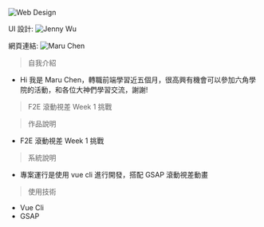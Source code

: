 ![Web Design](https://user-images.githubusercontent.com/109406747/201513210-a9ccc7ba-edc5-47ab-8ee9-666311011b22.jpg)

UI 設計: ![Jenny Wu](https://www.figma.com/file/M2aMcZsEIKBbRdLkj7fCAd/F2E-%2F-W1%3A-%E6%B4%BB%E5%8B%95%E7%B6%B2%E7%AB%99%E8%A8%AD%E8%A8%88?node-id=204%3A14192)

網頁連結: ![Maru Chen](https://smilemaru.github.io/The-4th-F2E/dist/#/)

> 自我介紹
- Hi 我是 Maru Chen，轉職前端學習近五個月，很高興有機會可以參加六角學院的活動，和各位大神們學習交流，謝謝!

> F2E 滾動視差 Week 1 挑戰

> 作品說明
- F2E 滾動視差 Week 1 挑戰

> 系統說明
- 專案運行是使用 vue cli 進行開發，搭配 GSAP 滾動視差動畫

> 使用技術
- Vue Cli
- GSAP

